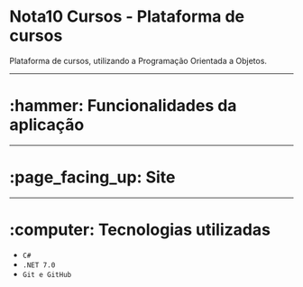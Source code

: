 <!DOCTYPE html>
<html lang="en">

<h1>Nota10 Cursos - Plataforma de cursos</h1> 

Plataforma de cursos, utilizando a Programação Orientada a Objetos.

<hr>

<h1>:hammer: Funcionalidades da aplicação</h1>
<!--
- `Função 1 - Cadastrar funcionário`: Ao clicar em "Adicionar empregados" na página inicial, você será direcionado para a página onde preencherá os dados do empregado e ao clicar em 'Enviar' será adicionado o novo empregado;
- `Função 2 - Atualizar dados`: Caso necessário atualizar algum dado do funcionário, na página dos "Empregados", na frente do funcionário que deseja atualizar clique em 'Editar', altere os dados e clique em 'Enviar';
- `Função 3 - Excluir`: Para exclusão, siga o mesmo passo da Função 2 e clique em 'Deletar'.
-->

<hr>

<h1>:page_facing_up: Site</h1>

<!--
<h3>Página inicial</h3>

![HomePage](https://github.com/felipe-gust/ASP.NET-MVC-CRUD/assets/50121496/adcdb842-f5f1-4fae-8688-f8e5254b7d31)
<br>

<h3>Lista de funcionários</h3>

![Employees](https://github.com/felipe-gust/ASP.NET-MVC-CRUD/assets/50121496/39ccc103-8573-4159-8221-b337614c6586)
<br>

<h3>Cadastrar funcionário</h3>

![AddEmployee](https://github.com/felipe-gust/ASP.NET-MVC-CRUD/assets/50121496/aadaad88-a4c5-4be3-a122-3b74cde01473)
<br>

<h3>Editar ou Deletar funcionário</h3>

![View](https://github.com/felipe-gust/ASP.NET-MVC-CRUD/assets/50121496/e088a831-7580-4b16-a53d-187b98604235)
-->

<hr>

<h1>:computer: Tecnologias utilizadas</h1>

- `C#`
- `.NET 7.0`
- `Git e GitHub`

